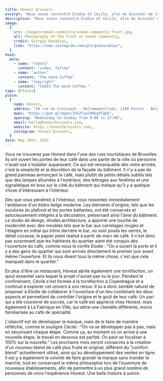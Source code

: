```yaml
---
title: Honest Brussels
excerpt: "Nous avons rencontré Elodie et Cécile, afin de discuter de la création d’Honest de l’une des dernières addition sur la scène du café à Bruxelles."
description: "Nous avons rencontré Elodie et Cécile, afin de discuter de la création d’Honest de l’une des dernières addition sur la scène du café à Bruxelles."
image:
  {
    src: /images/nomad-community/nomad-community-front.jpg,
    alt: Photography of the front of nomad community,
    credit: Giorgio Kavadias,
    link: "https://www.instagram.com/giorgiokavadias",
  }
head:
  meta:
    - name: "robots"
      content: "index, follow"
    - name: "author"
      content: "The Good Coffee"
    - name: "copyright"
      content: "©2023 The Good Coffee."
tags: [Places]
place:
  {
    name: Honest,
    address: "34 rue du Croissant - Halvemaanstraat, 1190 Forest - Belgium",
    maps: "https://goo.gl/maps/Znk2TyyCKRGg4Tqk6",
    opening: "Wednesday to Sunday from 9:00 to 17:00",
    email: hello@honestbrussels.com,
    website: https://honestbrussels.com/,
    instagram: honest.brussels,
  }
date: May 29th, 2023
---
```


Vous ne trouverez pas Honest dans l'une des rues touristiques de Bruxelles. Ils ont ouvert les portes de leur café dans une partie de la ville où personne n'avait osé s'installer auparavant. Ce qui est remarquable dès votre arrivée, c'est la simplicité et la discrétion de la façade du bâtiment. Il n'y a pas de grand panneau annonçant le café, mais plutôt de petits détails subtils tels que des lampes allumées à l'extérieur, des lettrages aux fenêtres et une signalétique en bois sur le côté du bâtiment qui indique qu'il y a quelque chose d'intéressant à l'intérieur.

Dès que vous pénétrez à l'intérieur, vous ressentez immédiatement l'ambiance d'un bistro belge moderne. Les éléments d'origine, tels que les moulures du plafond et les portes battantes, ont été conservés et astucieusement intégrés à la décoration, préservant ainsi l'âme du bâtiment. Le studio de design, etudes.architecture, a apporté une touche de modernité avec des meubles tels que le bar aux carrelages rouges et l'étagère en métal qui trône derrière le bar, où sont posés les verres, le détail cocasse, le papier peint réalisé à partir de marc de café. Il n'est donc pas surprenant que les habitants du quartier aient été conquis dès l'ouverture du café, comme nous le confie Elodie : "On a ouvert la porte et il y a des gens du quartier qui sont arrivés directement le premier jour avant même l'ouverture. Et ils nous disent tous la même chose, c'est que cela manquait dans le quartier.”

En plus d'être un restaurant, Honest abrite également une torréfaction, un ajout essentiel sans lequel le projet n'aurait pas vu le jour. Pendant le confinement, Cécile s'est formée à la torréfaction à Copenhague et a continué à explorer cet univers à son retour. Il lui a donc semblé naturel de proposer à Elodie de collaborer à l'ouverture d'un lieu combinant les deux aspects et permettant de contrôler l'origine et le goût de leur café. Un pari qui a été couronné de succès, car le café est apprécié chez Honest, mais également à La Fabrique en Ville, qui attire une clientèle différente, moins familiarisée au café de spécialité.

L'objectif est de développer la marque, mais de le faire de manière réfléchie, comme le souligne Cécile : “On va se développer pas à pas, mais en sécurisant chaque étape. Comme ça, au moment où on arrive à une nouvelle étape, le travail en dessous est parfait. On peut se focaliser à 100% sur la nouvelle.” Les prochains mois seront consacrés à la création d'un nouveau blend de café plus fruité et original, différent du "comfort blend" actuellement utilisé, ainsi qu'au développement des ventes en ligne. Il est y a également la volonté de faire grandir la marque sans inonder le marché, tout en conservant la même philosophie lors de l'ouverture de nouveaux établissements, afin de permettre à un plus grand nombre de personnes de vivre l'expérience Honest. Une belle histoire à suivre.
